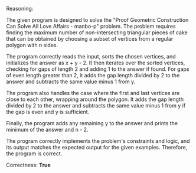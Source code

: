 Reasoning:

The given program is designed to solve the "Proof Geometric Construction Can Solve All Love Affairs - manbo-p" problem. The problem requires finding the maximum number of non-intersecting triangular pieces of cake that can be obtained by choosing a subset of vertices from a regular polygon with n sides.

The program correctly reads the input, sorts the chosen vertices, and initializes the answer as x + y - 2. It then iterates over the sorted vertices, checking for gaps of length 2 and adding 1 to the answer if found. For gaps of even length greater than 2, it adds the gap length divided by 2 to the answer and subtracts the same value minus 1 from y.

The program also handles the case where the first and last vertices are close to each other, wrapping around the polygon. It adds the gap length divided by 2 to the answer and subtracts the same value minus 1 from y if the gap is even and y is sufficient.

Finally, the program adds any remaining y to the answer and prints the minimum of the answer and n - 2.

The program correctly implements the problem's constraints and logic, and its output matches the expected output for the given examples. Therefore, the program is correct.

Correctness: **True**